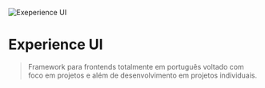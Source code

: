 
![Exeperience UI](https://github.com/Franwebmaster/experience-ui/blob/master/images/logo-experience.png)
# Experience UI

> Framework para frontends totalmente em português voltado com foco em projetos e além de desenvolvimento em projetos individuais. 